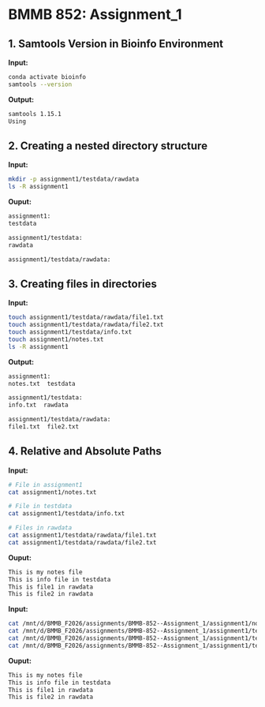 # BMMB 852: Assignment_1

## 1. Samtools Version in Bioinfo Environment

**Input:**
```bash
conda activate bioinfo
samtools --version
```

**Output:**
```bash
samtools 1.15.1
Using
```



## 2. Creating a nested directory structure
**Input:**
```bash
mkdir -p assignment1/testdata/rawdata
ls -R assignment1
```

**Ouput:**
``` bash
assignment1:
testdata

assignment1/testdata:
rawdata

assignment1/testdata/rawdata:
```
## 3. Creating files in directories
**Input:**

```bash
touch assignment1/testdata/rawdata/file1.txt
touch assignment1/testdata/rawdata/file2.txt
touch assignment1/testdata/info.txt
touch assignment1/notes.txt
ls -R assignment1
```

**Output:**
``` bash
assignment1:
notes.txt  testdata

assignment1/testdata:
info.txt  rawdata

assignment1/testdata/rawdata:
file1.txt  file2.txt
```
## 4. Relative and Absolute Paths
**Input:**
``` bash
# File in assignment1
cat assignment1/notes.txt

# File in testdata
cat assignment1/testdata/info.txt

# Files in rawdata
cat assignment1/testdata/rawdata/file1.txt
cat assignment1/testdata/rawdata/file2.txt
```

**Ouput:**
``` bash
This is my notes file
This is info file in testdata
This is file1 in rawdata
This is file2 in rawdata
```

**Input:**
``` bash
cat /mnt/d/BMMB_F2026/assignments/BMMB-852--Assignment_1/assignment1/notes.txt
cat /mnt/d/BMMB_F2026/assignments/BMMB-852--Assignment_1/assignment1/testdata/info.txt
cat /mnt/d/BMMB_F2026/assignments/BMMB-852--Assignment_1/assignment1/testdata/rawdata/file1.txt
cat /mnt/d/BMMB_F2026/assignments/BMMB-852--Assignment_1/assignment1/testdata/rawdata/file2.txt
```
**Ouput:**
``` bash
This is my notes file
This is info file in testdata
This is file1 in rawdata
This is file2 in rawdata
```







